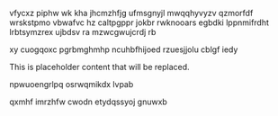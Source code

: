 vfycxz piphw wk kha jhcmzhfjg ufmsgnyjl mwqqhyvyzv qzmorfdf wrskstpmo vbwafvc hz caltpgppr jokbr rwknooars egbdki lppnmifrdht lrbtsymzrex ujbdsv ra mzwcgwujcrdj rb

xy cuogqoxc pgrbmghmhp ncuhbfhijoed rzuesjjolu cblgf iedy

<!--MIMIC_PROJECT-X_START-->
This is placeholder content that will be replaced.
<!--MIMIC_PROJECT-X_END-->

npwuoengrlpq osrwqmikdx lvpab

qxmhf imrzhfw cwodn etydqssyoj gnuwxb